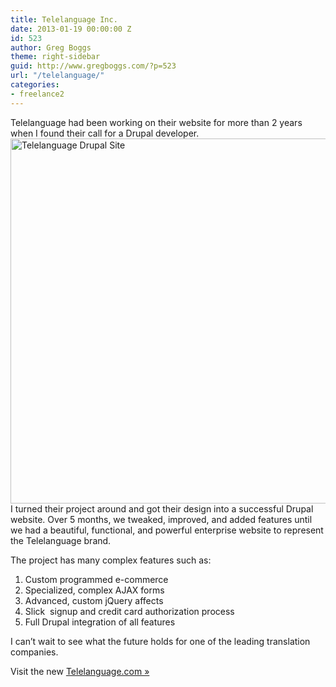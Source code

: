 ```yaml
---
title: Telelanguage Inc.
date: 2013-01-19 00:00:00 Z
id: 523
author: Greg Boggs
theme: right-sidebar
guid: http://www.gregboggs.com/?p=523
url: "/telelanguage/"
categories:
- freelance2
---
```


Telelanguage had been working on their website for more than 2 years when I found their call for a Drupal developer.<!--more--> 
<img alt="Telelanguage Drupal Site" src="/wp-content/uploads/2013/01/telelanguage-com1-640x584.jpg" width="600" height="584" />
I turned their project around and got their design into a successful Drupal website. Over 5 months, we tweaked, improved, and added features until we had a beautiful, functional, and powerful enterprise website to represent the Telelanguage brand.

The project has many complex features such as:

  1. Custom programmed e-commerce
  2. Specialized, complex AJAX forms
  3. Advanced, custom jQuery affects
  4. Slick  signup and credit card authorization process
  5. Full Drupal integration of all features

I can’t wait to see what the future holds for one of the leading translation companies.

Visit the new [Telelanguage.com »][1]

 [1]: http://www.telelanguage.com
